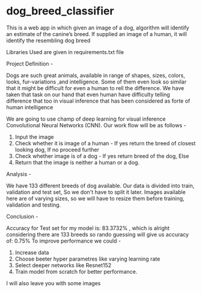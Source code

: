 # dog_breed_classifier
This is a web app in which given an image of a dog, algorithm will identify an estimate of the canine’s breed. If supplied an image of a human, it will identify the resembling dog breed

Libraries Used are given in requirements.txt file

Project Definition -

Dogs are such great animals, available in range of shapes, sizes, colors, looks, fur-variations ,and intelligence. Some of them even look so similar that it might 
be difficult for even a human to rell the difference. We have taken that task on our hand that even human have difficulty telling difference that too in visual
inference that has been considered as forte of human intelligence

We are going to use champ of deep learning for visual inference Convolutional Neural Networks (CNN).
Our work flow will be as follows -
1. Input the image
2. Check whether it is image of a human - If yes return the breed of closest looking dog, If no proceed further
3. Check whether image is of a dog - If yes return breed of the dog, Else
4. Return that the image is neither a human or a dog.

Analysis - 

We have 133 different breeds of dog available. Our data is divided into train, validation and test set, So we don't have to split it later. Images available 
here are of varying sizes, so we will have to resize them before training, validation and testing. 

Conclusion - 

Accuracy for Test set for my model is: 83.3732% , which is alright considering there are 133 breeds so rando guessing will give us accuracy of: 0.75%
To improve performance we could - 
1. Increase data
2. Choose beeter hyper parametres like varying learning rate
3. Select deeper networks like Resnet152
4. Train model from scratch for better performance.

I will also leave you with some images 
